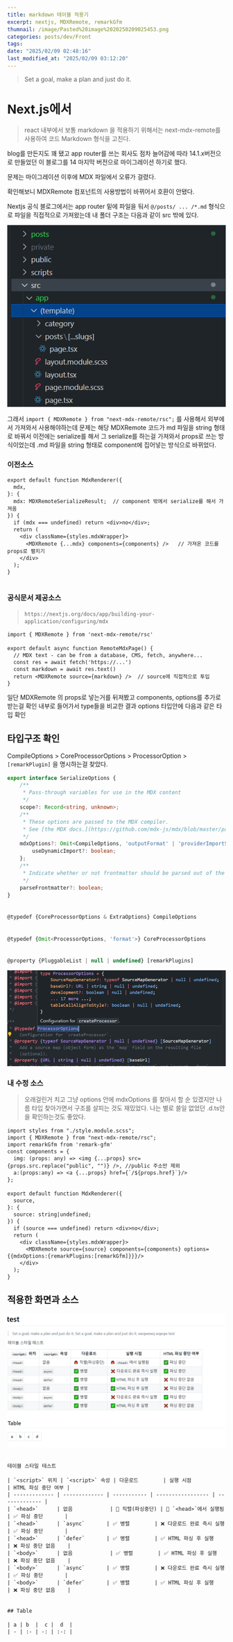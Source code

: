```yaml
---
title: markdown 테이블 적용기
excerpt: nextjs, MDXRemote, remarkGfm
thumnail: /image/Pasted%20image%2020250209025453.png
categories: posts/dev/Front
tags: 
date: "2025/02/09 02:48:16"
last_modified_at: "2025/02/09 03:12:20"
---
```

> Set a goal, make a plan and just do it.



# Next.js에서
> react 내부에서 보통 markdown 을 적용하기 위해서는 next-mdx-remote를 사용하여 코드 Markdown 형식을 고친다.


blog를 만든지도 꽤 됐고 app router를 쓰는 회사도 점차 늘어감에 따라 14.1.x버전으로 만들었던 이 블로그를 14 마지막 버전으로 마이그레이션 하기로 했다.

문제는 마이그레이션 이후에 MDX 파일에서 오류가 걸렸다.

확인해보니 MDXRemote 컴포넌트의 사용방법이 바뀌어서 호환이 안됐다.


Nextjs 공식 블로그에서는 app router 밑에 파일을 둬서 `@/posts/ ... /*.md` 형식으로 파일을 직접적으로 가져왔는데 내 폴더 구조는 다음과 같이 src 밖에 있다. 

![](public/image/Pasted%20image%2020250209025453.png)

그래서 `import { MDXRemote } from "next-mdx-remote/rsc";` 를 사용해서 외부에서 가져와서 사용해야하는데 문제는 해당 MDXRemote 코드가 md 파일을 string 형태로 바꿔서 이전에는 serialize를 해서 그 serialize를 하는걸 가져와서 props로 쓰는 방식이었는데 .md 파일을 string 형태로 component에 집어넣는 방식으로 바뀌었다.

### 이전소스
```tsx
export default function MdxRenderer({
  mdx,
}: {
  mdx: MDXRemoteSerializeResult;  // component 밖에서 serialize를 해서 가져옴
}) {
  if (mdx === undefined) return <div>no</div>;
  return (
    <div className={styles.mdxWrapper}>
      <MDXRemote {...mdx} components={components} />   // 가져온 코드를 props로 펼치기
    </div>
  );
}


```



### 공식문서  제공소스
> `https://nextjs.org/docs/app/building-your-application/configuring/mdx`

```tsx
import { MDXRemote } from 'next-mdx-remote/rsc'
 
export default async function RemoteMdxPage() {
  // MDX text - can be from a database, CMS, fetch, anywhere...
  const res = await fetch('https://...')
  const markdown = await res.text()
  return <MDXRemote source={markdown} />  // source에 직접적으로 투입
}
```



일단 MDXRemote 의 props로 넣는거를 뒤져봤고 components, options를 추가로 받는걸 확인
내부로 들어가서 type들을 비교한 결과 options 타입안에 다음과 같은 타입 확인



## 타입구조 확인
CompileOptions > CoreProcessorOptions > ProcessorOption  > `[remarkPlugin]` 을 명시하는걸 찾았다.

```ts
export interface SerializeOptions {
    /**
     * Pass-through variables for use in the MDX content
     */
    scope?: Record<string, unknown>;
    /**
     * These options are passed to the MDX compiler.
     * See [the MDX docs.](https://github.com/mdx-js/mdx/blob/master/packages/mdx/index.js).
     */
    mdxOptions?: Omit<CompileOptions, 'outputFormat' | 'providerImportSource'> & {
        useDynamicImport?: boolean;
    };
    /**
     * Indicate whether or not frontmatter should be parsed out of the MDX. Defaults to false
     */
    parseFrontmatter?: boolean;
}


@typedef {CoreProcessorOptions & ExtraOptions} CompileOptions


@typedef {Omit<ProcessorOptions, 'format'>} CoreProcessorOptions


@property {PluggableList | null | undefined} [remarkPlugins]
```

![](public/image/Pasted%20image%2020250209030633.png)




### 내 수정 소스
> 오래걸린거 치고 그냥 options 안에 mdxOptions 를 찾아서 할 순 있겠지만 나름 타입 찾아가면서 구조를 살피는 것도 재밌었다. 나는 별로 쓸일 없었던 .d.ts안을 확인하는것도 좋았다.

```tsx
import styles from "./style.module.scss";
import { MDXRemote } from "next-mdx-remote/rsc";
import remarkGfm from 'remark-gfm'
const components = {
  img: (props: any) => <img {...props} src={props.src.replace("public", "")} />, //public 주소만 제외
  a:(props:any) => <a {...props} href={`/${props.href}`}/>
};

export default function MdxRenderer({
  source,
}: {
  source: string|undefined;
}) {
  if (source === undefined) return <div>no</div>;
  return (
    <div className={styles.mdxWrapper}>
      <MDXRemote source={source} components={components} options={{mdxOptions:{remarkPlugins:[remarkGfm]}}}/>
    </div>
  );
}

```


## 적용한 화면과 소스

![](public/image/Pasted%20image%2020250209031139.png)
```tsx

테이블 스타일 테스트

| `<script>` 위치 | `<script>` 속성 | 다운로드        | 실행 시점             | HTML 파싱 중단 여부 |
| ------------- | ------------- | ----------- | ----------------- | ------------- |
| `<head>`      | 없음            | 🚨 직렬(파싱중단) | 🚨 `<head>`에서 실행됨 | ✅ 파싱 중단       |
| `<head>`      | `async`       | ✅ 병렬        | ❌ 다운로드 완료 즉시 실행   | ✅ 파싱 중단       |
| `<head>`      | `defer`       | ✅ 병렬        | ✅ HTML 파싱 후 실행    | ❌ 파싱 중단 없음    |
| `<body>`      | 없음            | ✅ 병렬        | ✅ HTML 파싱 후 실행    | ❌ 파싱 중단 없음    |
| `<body>`      | `async`       | ✅ 병렬        | ❌ 다운로드 완료 즉시 실행   | ✅ 파싱 중단       |
| `<body>`      | `defer`       | ✅ 병렬        | ✅ HTML 파싱 후 실행    | ❌ 파싱 중단 없음    |


## Table

| a | b  |  c |  d  |
| - | :- | -: | :-: |

```